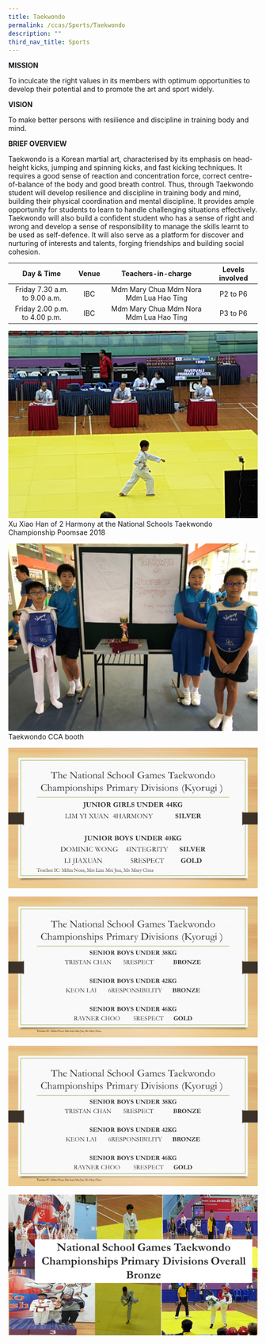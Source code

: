 ```yaml
---
title: Taekwondo
permalink: /ccas/Sports/Taekwondo
description: ""
third_nav_title: Sports
---
```

**MISSION**   
  
To inculcate the right values in its members with optimum opportunities to develop their potential and to promote the art and sport widely.   
  
**VISION**   
  
To make better persons with resilience and discipline in training body and mind.    
  
**BRIEF OVERVIEW**   
  
Taekwondo is a Korean martial art, characterised by its emphasis on head-height kicks, jumping and spinning kicks, and fast kicking techniques. It requires a good sense of reaction and concentration force, correct centre-of-balance of the body and good breath control. Thus, through Taekwondo student will develop resilience and discipline in training body and mind, building their physical coordination and mental discipline. It provides ample opportunity for students to learn to handle challenging situations effectively. Taekwondo will also build a confident student who has a sense of right and wrong and develop a sense of responsibility to manage the skills learnt to be used as self-defence. It will also serve as a platform for discover and nurturing of interests and talents, forging friendships and building social cohesion.

| Day & Time | Venue | Teachers-in-charge | Levels involved |
|:---:|:---:|:---:|:---:|
| Friday 7.30 a.m. to 9.00 a.m. | IBC | Mdm Mary Chua  Mdm Nora Mdm Lua Hao Ting  | P2 to P6 |
| Friday 2.00 p.m. to 4.00 p.m.   | IBC | Mdm Mary Chua Mdm Nora Mdm Lua Hao Ting | P3 to P6 |

![](/images/Sports/photo6172524464789631360.jpg)
Xu Xiao Han of 2 Harmony at the National Schools Taekwondo Championship Poomsae 2018

![](/images/Sports/photo6172524464789631359.jpg)
Taekwondo CCA booth

![](/images/Sports/t1.png)

![](/images/Sports/t2.png)

![](/images/Sports/t3.png)

![](/images/Sports/t4.png)